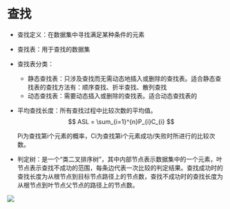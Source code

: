 # 查找
- 查找定义：在数据集中寻找满足某种条件的元素
- 查找表：用于查找的数据集
- 查找表分类：
    - 静态查找表：只涉及查找而无需动态地插入或删除的查找表。适合静态查找表的查找方法有：顺序查找、折半查找、散列查找
    - 动态查找表：需要动态插入或删除的查找表。适合动态查找表的
- 平均查找长度：所有查找过程中比较次数的平均值。
$$
ASL = \sum_{i=1}^{n}P_{i}C_{i}
$$

    Pi为查找第i个元素的概率，Ci为查找第i个元素成功/失败时所进行的比较次数。

- 判定树：是一个“类二叉排序树”，其中内部节点表示数据集中的一个元素，叶节点表示查找不成功的范围，每条边代表一次比较的判定结果。查找成功时的查找长度为从根节点到目标节点路径上的节点数，查找不成功时的查找长度为从根节点到叶节点父节点的路径上的节点数。

![](http://img.blog.csdn.net/20140822232917296)















